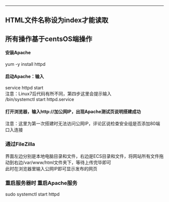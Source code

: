 ***     
## HTML文件名称设为index才能读取
## 所有操作基于centsOS端操作
#### 安装Apache      
yum -y install httpd        

#### 启动Apache：输入
service httpd start     
注意：Linux7后代码有所不同，第四步这里会提示输入    
/bin/systemctl start httpd.service

#### 打开浏览器，输入http://加公网IP，出现Apache测试页说明搭建成功      
注意：这里为第一次搭建时无法访问公网IP，评论区说检查安全组是否添加80端口入连接      

### 通过FileZilla       
界面左边分别是本地电脑目录和文件，右边是ECS目录和文件，将网站所有文件拖动到右边/var/www/html文件夹下，等待上传完毕即可      
此时在浏览器里输入公网IP即可显示发布的网页      

### 重启服务器时 重启Apache服务     
sudo systemctl start httpd